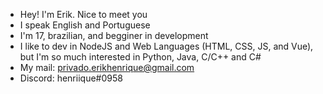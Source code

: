 - Hey! I'm Erik. Nice to meet you
- I speak English and Portuguese
- I'm 17, brazilian, and begginer in development
- I like to dev in NodeJS and Web Languages (HTML, CSS, JS, and Vue), but I'm so much interested in Python, Java, C/C++ and C#
- My mail: privado.erikhenrique@gmail.com
- Discord: henriique#0958
